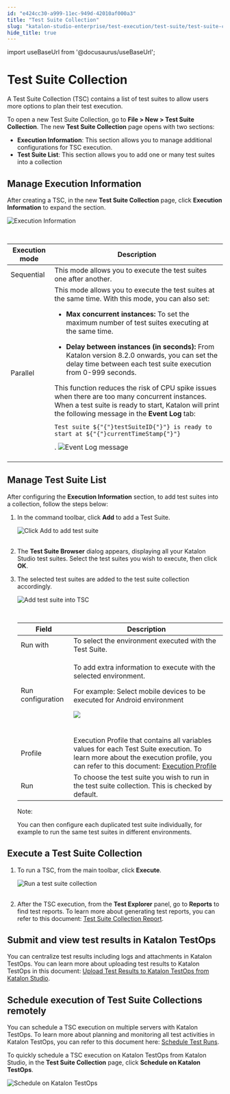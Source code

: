 ```yaml
---
id: "e424cc30-a999-11ec-949d-42010af000a3"
title: "Test Suite Collection"
slug: "katalon-studio-enterprise/test-execution/test-suite/test-suite-collection"
hide_title: true
---
```

import useBaseUrl from '@docusaurus/useBaseUrl';


# <a id="id" class="anchor_top_offset"/><a id="ariaid-title1" class="anchor_top_offset"/>Test Suite Collection

<p xmlns="http://www.w3.org/1999/xhtml" className="p">A Test Suite Collection (TSC) contains a list of test suites to   allow users more options to plan their test execution. </p> 
<p xmlns="http://www.w3.org/1999/xhtml" className="p">To open a new Test Suite Collection, go to <strong className="ph b">File &gt; New     &gt; Test Suite Collection</strong>. The new <strong className="ph b">Test Suite     Collection</strong> page opens with two sections:</p> 
<ul xmlns="http://www.w3.org/1999/xhtml" className="ul"><li className="li">     <strong className="ph b">Execution Information</strong>: This section allows you     to manage additional configurations for TSC execution.</li><li className="li">     <strong className="ph b">Test Suite List</strong>: This section allows you to     add one or many test suites into a collection</li></ul> 

## <a id="concept-1186" class="anchor_top_offset"/>Manage Execution Information

<p xmlns="http://www.w3.org/1999/xhtml" className="p">After creating a TSC, in the new <strong className="ph b">Test Suite     Collection</strong> page, click <strong className="ph b">Execution     Information</strong> to expand the section.</p> 
<div xmlns="http://www.w3.org/1999/xhtml" className="p">
  <img className="image" src={useBaseUrl("https://github.com/katalon-studio/docs-images/raw/master/katalon-studio/docs/test-suite-collection/KS-TSC-Execute-information-2.png")} alt="Execution Information" /><br /><br />
  <table className="table"><caption /><colgroup><col /><col /></colgroup><thead className="thead"><tr className><th className="entry anchor_top_offset" id="concept-1186__entry__1">Execution mode </th><th className="entry anchor_top_offset" id="concept-1186__entry__2">Description</th></tr></thead><tbody className="tbody"><tr className><td className="entry" headers="concept-1186__entry__1 concept-1186__entry__2 ">Sequential</td><td className="entry" headers="concept-1186__entry__1 concept-1186__entry__2 ">This mode allows you to execute the test suites one after
          another.</td></tr><tr className><td className="entry" headers="concept-1186__entry__1 concept-1186__entry__2 ">Parallel</td><td className="entry" headers="concept-1186__entry__1 concept-1186__entry__2 ">This mode allows you to execute the test suites at the same
          time. With this mode, you can also set:
          <ul className="ul"><li className="li"><p className="p"><strong className="ph b">Max concurrent instances:</strong> To set the maximum
                number of test suites executing at the same time.
              </p></li><li className="li"><p className="p"><strong className="ph b">Delay between instances (in seconds):</strong> From
                Katalon version 8.2.0 onwards, you can set the delay time between
                each test suite execution from 0-999 seconds.</p></li></ul>
          This function reduces the risk of CPU spike issues when there are
          too many concurrent instances. When a test suite is ready to start,
          Katalon will print the following message in the <strong className="ph b">Event
            Log</strong> tab: <pre className="pre codeblock"><code>Test suite ${"{"}testSuiteID{"}"} is ready to start at ${"{"}currentTimeStamp{"}"}</code></pre>.  <img className="image" height={453} src={useBaseUrl("https://github.com/katalon-studio/docs-images/raw/master/katalon-studio/docs/test-suite-collection/KS-TSC-Print-event-log-2.png")} width={700} alt="Event Log message" /><br /><br />
        </td></tr></tbody></table>    </div>

## <a id="id_2" class="anchor_top_offset"/>Manage Test Suite List

<p xmlns="http://www.w3.org/1999/xhtml" className="p">After configuring the <strong className="ph b">Execution Information</strong>   section, to add test suites into a collection, follow the steps   below:</p> 
<ol xmlns="http://www.w3.org/1999/xhtml" className="ol"><li className="li">     <p className="p">In the command toolbar, click <strong className="ph b">Add</strong> to add a Test       Suite.</p>     <p className="p">       <img className="image" src={useBaseUrl("https://github.com/katalon-studio/docs-images/raw/master/katalon-studio/docs/test-suite-collection/image2017-2-17-133A243A44.png")} alt="Click Add to add test suite" /><br /><br />     </p>   </li><li className="li">     <p className="p">The <strong className="ph b">Test Suite Browser</strong> dialog appears,       displaying all your Katalon Studio test suites. Select the test       suites you wish to execute, then click <strong className="ph b">OK</strong>.</p>   </li><li className="li">     <p className="p">The selected test suites are added to the test suite collection       accordingly.</p>     <p className="p">       <img className="image" src={useBaseUrl("https://github.com/katalon-studio/docs-images/raw/master/katalon-studio/docs/test-suite-collection/KS-TSC-Add-test-to-TSC-2.png")} alt="Add test suite into TSC" /><br /><br />     </p>     <table className="table"><caption /><thead className="thead"><tr className><th className="entry anchor_top_offset" id="id_2__entry__1">Field</th><th className="entry anchor_top_offset" id="id_2__entry__2">Description</th></tr></thead><tbody className="tbody"><tr className><td className="entry" headers="id_2__entry__1 id_2__entry__2 ">Run with</td><td className="entry" headers="id_2__entry__1 id_2__entry__2 ">To select the environment executed with the Test Suite.</td></tr><tr className><td className="entry" headers="id_2__entry__1 id_2__entry__2 ">Run configuration</td><td className="entry" headers="id_2__entry__1 id_2__entry__2 ">             <p className="p">To add extra information to execute with the selected               environment.</p>             <p className="p">For example: Select mobile devices to be executed for Android               environment</p>             <p className="p">               <img className="image" src={useBaseUrl("https://github.com/katalon-studio/docs-images/raw/master/katalon-studio/docs/test-suite-collection/image2017-2-17-133A533A7.png")} /><br /><br />             </p>           </td></tr><tr className><td className="entry" headers="id_2__entry__1 id_2__entry__2 ">Profile</td><td className="entry" headers="id_2__entry__1 id_2__entry__2 ">Execution Profile that contains all variables values for each             Test Suite execution. To learn more about the execution profile,             you can refer to this document: <a className="xref j-external-link" href="https://docs.katalon.com/katalon-studio/docs/execution-profile-v54.html" target="_blank">Execution Profile</a>           </td></tr><tr className><td className="entry" headers="id_2__entry__1 id_2__entry__2 ">Run</td><td className="entry" headers="id_2__entry__1 id_2__entry__2 ">To choose the test suite you wish to run in the test suite             collection. This is checked by default.</td></tr></tbody></table>     <div className="note note note_note"><span className="note__title">Note:</span>        <p className="p">You can then configure each duplicated test suite individually,         for example to run the same test suites in different         environments.</p>     </div>   </li></ol> 

## <a id="concept-5052" class="anchor_top_offset"/>Execute a Test Suite Collection

<div xmlns="http://www.w3.org/1999/xhtml" className="p"><ol className="ol"><li className="li"><p className="p">To run a TSC, from the main toolbar,
        click <strong className="ph b">Execute</strong>. </p>
      <p className="p"><img className="image" src={useBaseUrl("https://github.com/katalon-studio/docs-images/raw/master/katalon-studio/docs/test-suite-collection/KS-TCS-Execute-TCS-2.png")} alt="Run a test suite collection" /><br /><br /></p>
    </li><li className="li"><p className="p">After the TSC execution, from the <strong className="ph b">Test Explorer</strong>
        panel, go to <strong className="ph b">Reports</strong> to find test reports. To
        learn more about generating test reports, you can refer
        to this document: <a className="xref j-external-link" href="https://docs.katalon.com/katalon-studio/docs/test-suite-report.html#report-history" target="_blank">Test
          Suite Collection Report</a>.</p></li></ol></div>

## <a id="id_4" class="anchor_top_offset"/>Submit and view test results in Katalon TestOps

<p xmlns="http://www.w3.org/1999/xhtml" className="p">You can centralize test results including logs and attachments   in Katalon TestOps. You can learn more about uploading test results   to Katalon TestOps in this document: <a className="xref j-external-link" href="https://docs.katalon.com/katalon-studio/docs/katalon-analytics-beta-integration.html" target="_blank">Upload     Test Results to Katalon TestOps from Katalon Studio</a>.</p> 

## <a id="id_5" class="anchor_top_offset"/>Schedule execution of Test Suite Collections remotely

<p xmlns="http://www.w3.org/1999/xhtml" className="p">You can schedule a TSC execution on multiple servers with   Katalon TestOps. To learn more about planning and monitoring all   test activities in Katalon TestOps, you can refer to this document   here: <a className="xref j-external-link" href="https://docs.katalon.com/katalon-analytics/docs/create-plan.html#schedule-test-runs" target="_blank">Schedule     Test Runs</a>.</p> 
<p xmlns="http://www.w3.org/1999/xhtml" className="p">To quickly schedule a TSC execution on Katalon TestOps from   Katalon Studio, in the <strong className="ph b">Test Suite Collection</strong> page,   click <strong className="ph b">Schedule on Katalon TestOps</strong>.</p> 
<p xmlns="http://www.w3.org/1999/xhtml" className="p">   <img className="image" src={useBaseUrl("https://github.com/katalon-studio/docs-images/raw/master/katalon-studio/docs/test-suite-collection/KS-TSC-Schedule-a-TSC-2.png")} alt="Schedule on Katalon TestOps" /><br /><br /> </p> 
